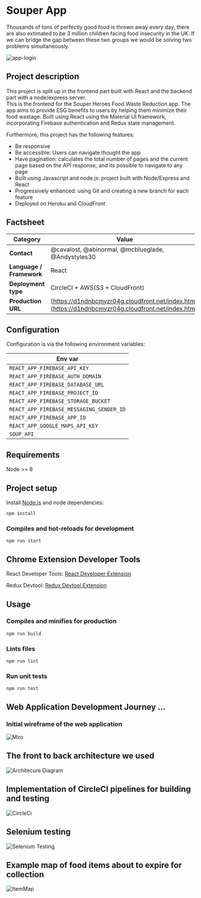 # Souper App

Thousands of tons of perfectly good food is thrown away every day, there are also extimated to be 3 million children facing food insecurity in the UK. If we can bridge the gap between these two groups we would be solving two problems simultaneously.

![app-login](https://user-images.githubusercontent.com/70176601/97798191-b1f12e00-1c1b-11eb-8862-beddde7e72c8.jpg)

## Project description

This project is split up in the frontend part built with React and the backend part with a node/express server.  
This is the frontend for the Souper Heroes Food Waste Reduction app.
The app aims to provide ESG benefits to users by helping them minimize their food wastage.
Built using React using the Material UI framework, incorporating Firebase authentication and Redux state management.

Furthermore, this project has the following features:
 * Be responsive
 * Be accessible: Users can navigate thought the app
 * Have pagination: calculates the total number of pages and the current page based on the API response, and its possible to navigate to any page
 * Built using Javascript and node.js: project built with Node/Express and React
 * Progressively enhanced: using Git and creating a new branch for each feature
 * Deployed on Heroku and CloudFront
 
## Factsheet

| **Category**              | **Value**                                 |
| ------------------------- | ---------------------------------------- |
| **Contact**               | @cavalost, @abinormal, @mcblueglade, @Andystyles30
| **Language / Framework**  | React
| **Deployment type**       | CircleCI + AWS(S3 + CloudFront)
| **Production URL**     | [https://d1ndnbcmyzr04g.cloudfront.net/index.html](https://d1ndnbcmyzr04g.cloudfront.net/index.html)|


## Configuration

Configuration is via the following environment variables:

| Env var      |    
| ------------ |
| `REACT_APP_FIREBASE_API_KEY` | 
| `REACT_APP_FIREBASE_AUTH_DOMAIN` |
| `REACT_APP_FIREBASE_DATABASE_URL` | 
| `REACT_APP_FIREBASE_PROJECT_ID` | 
| `REACT_APP_FIREBASE_STORAGE_BUCKET` | 
| `REACT_APP_FIREBASE_MESSAGING_SENDER_ID` | 
| `REACT_APP_FIREBASE_APP_ID` |
| `REACT_APP_GOOGLE_MAPS_API_KEY` |
| `SOUP_API` |
 

## Requirements
Node >= 8

## Project setup
Install [Node.js](http://nodejs.org/) and node dependencies:

```
npm install
```

### Compiles and hot-reloads for development
```
npm run start
```
## Chrome Extension Developer Tools 

React Developer Tools:
[React Developer Extension](https://chrome.google.com/webstore/detail/react-developer-tools/fmkadmapgofadopljbjfkapdkoienihi?hl=en)

Redux Devtool:
[Redux Devtool Extension](https://chrome.google.com/webstore/detail/redux-devtools/lmhkpmbekcpmknklioeibfkpmmfibljd)


## Usage

### Compiles and minifies for production
```
npm run build
```

### Lints files
```
npm run lint
```

### Run unit tests
```
npm run test
```

## Web Application Development Journey ...

### Initial wireframe of the web application

![Miro](https://user-images.githubusercontent.com/7528291/97806816-6fe4de00-1c55-11eb-9523-aa335b7796f4.png)

## The front to back architecture we used

![Architecure Diagram](https://user-images.githubusercontent.com/7528291/97807648-eaaff800-1c59-11eb-86a6-a4330939aaa9.png)

## Implementation of CircleCI pipelines for building and testing

![CircleCi](https://user-images.githubusercontent.com/7528291/97807939-93128c00-1c5b-11eb-9418-64eb0a716272.png)

## Selenium testing
![Selenium Testing](https://user-images.githubusercontent.com/7528291/97808002-e4228000-1c5b-11eb-89ee-c52150c26383.png)

## Example map of food items about to expire for collection
![ItemMap](https://user-images.githubusercontent.com/7528291/97808103-b25de900-1c5c-11eb-8915-2125790d1ef1.png)

